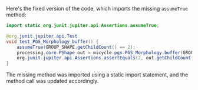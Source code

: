 Here's the fixed version of the code, which imports the missing `assumeTrue` method:
```java
import static org.junit.jupiter.api.Assertions.assumeTrue;

@org.junit.jupiter.api.Test
void test_PGS_Morphology_buffer() {
    assumeTrue(GROUP_SHAPE.getChildCount() == 2);
    processing.core.PShape out = micycle.pgs.PGS_Morphology.buffer(GROUP_SHAPE, -1);
    org.junit.jupiter.api.Assertions.assertEquals(2, out.getChildCount());
}
```
The missing method was imported using a static import statement, and the method call was updated accordingly.